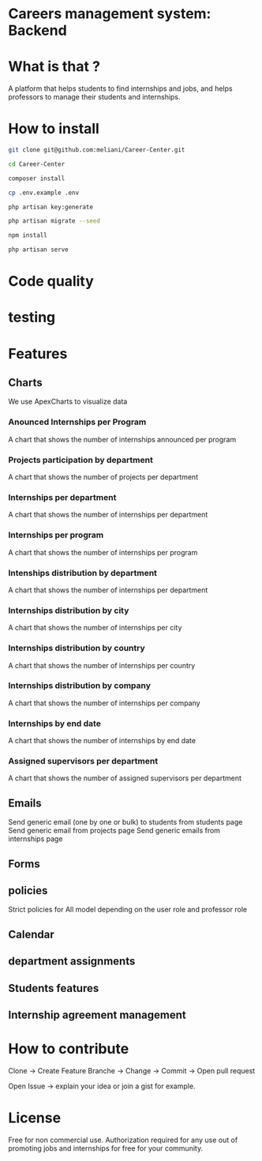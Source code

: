 # Careers management system: Backend

# What is that ?

A platform that helps students to find internships and jobs, and helps professors to manage their students and internships.

# How to install

```bash
git clone git@github.com:meliani/Career-Center.git
```

```bash
cd Career-Center
```

```bash
composer install
```

```bash
cp .env.example .env
```

```bash
php artisan key:generate
```

```bash
php artisan migrate --seed
```

```bash
npm install
```

```bash
php artisan serve
```

# Code quality

# testing

# Features
## Charts
We use ApexCharts to visualize data
### Anounced Internships per Program
A chart that shows the number of internships announced per program

### Projects participation by department
A chart that shows the number of projects per department

### Internships per department
A chart that shows the number of internships per department

### Internships per program
A chart that shows the number of internships per program

### Intenships distribution by department
A chart that shows the number of internships per department

### Internships distribution by city
A chart that shows the number of internships per city

### Internships distribution by country
A chart that shows the number of internships per country

### Internships distribution by company
A chart that shows the number of internships per company

### Internships by end date
A chart that shows the number of internships by end date

### Assigned supervisors per department
A chart that shows the number of assigned supervisors per department


## Emails
Send generic email (one by one or bulk) to students from students page
Send generic email from projects page
Send generic emails from internships page

## Forms
## policies
Strict policies for All model depending on the user role and professor role
## Calendar

## department assignments

## Students features

## Internship agreement management


# How to contribute
Clone -> Create Feature Branche -> Change -> Commit -> Open pull request

Open Issue -> explain your idea or join a gist for example.


# License
Free for non commercial use.
Authorization required for any use out of promoting jobs and internships for free for your community.
